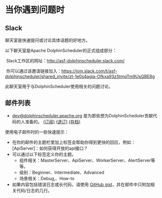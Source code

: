 # 当你遇到问题时

## Slack

聊天室是快速提问或讨论具体话题的好地方。

以下聊天室是Apache DolphinScheduler的正式组成部分：

​	Slack工作区的网址：http://asf-dolphinscheduler.slack.com/

​	你可以通过该邀请链接加入：https://join.slack.com/t/asf-dolphinscheduler/shared_invite/zt-1e0s4agia-Ofkxa93zStmqTm9UsQBE8g

此聊天室用于与DolphinScheduler使用相关的问题讨论。

## 邮件列表

- [dev@dolphinscheduler.apache.org](https://lists.apache.org/list.html?dev@dolphinscheduler.apache.org) 是为那些想为DolphinScheduler贡献代码的人准备的。 [(订阅)](mailto:dev-subscribe@dolphinscheduler.apache.org?subject=(send%20this%20email%20to%20subscribe)) [(退订)](mailto:dev-unsubscribe@dolphinscheduler.apache.org?subject=(send%20this%20email%20to%20unsubscribe)) [(存档)](http://lists.apache.org/list.html?dev@dolphinscheduler.apache.org)

使用电子邮件时的一些快速提示：

- 在你的邮件的主题栏里加上标签会帮助你得到更快的回应，例如：[ApiServer]：如何获得开放的api接口？
- 可以通过以下标签定义你的主题。
  - 组件相关：MasterServer、ApiServer、WorkerServer、AlertServer等等。
  - 级别：Beginner、Intermediate、Advanced
  - 场景相关：Debug,、How-to
- 如果内容包括错误日志或长代码，请使用 [GitHub gist](https://gist.github.com/)，并在邮件中只附加相关代码/日志的几行。

